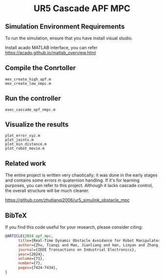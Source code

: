 <h1 align="center">
  UR5 Cascade APF MPC
</h1>
<p align="center">

## Simulation Environment Requirements
To run the simulation, ensure that you have install visual studio.

Install acado MATLAB interface, you can refer
https://acado.github.io/matlab_overview.html


## Compile the Conrtoller
```
mex_create_high_apf.m
mex_create_low_nmpc.m
```
## Run the controller
```
exec_cascade_apf_nmpc.m
```
## Visualize the results
```
plot_error_xyz.m
plot_jointv.m
plot_min_distance.m
plot_robot_movie.m
```
## Related work
The entire project is written very chaotically; it was done in the early stages and contains some errors in quaternion handling. If it's for learning purposes, you can refer to this project. Although it lacks cascade control, the overall structure will be much cleaner.

https://github.com/zhutianqi2006/ur5_simulink_obstacle_mpc

## BibTeX

If you find this code useful for your research, please consider citing:

```bibtex
@ARTICLE{2024_apf_mpc,
      title={Real-Time Dynamic Obstacle Avoidance for Robot Manipulators Based on Cascaded Nonlinear MPC With Artificial Potential Field}, 
      author={Zhu, Tianqi and Mao, Jianliang and Han, Linyan and Zhang, Chuanlin and Yang, Jun},
      journal={IEEE Transactions on Industrial Electronics}, 
      year={2024},
      volume={71},
      number={7},
      pages={7424-7434},
}
```
